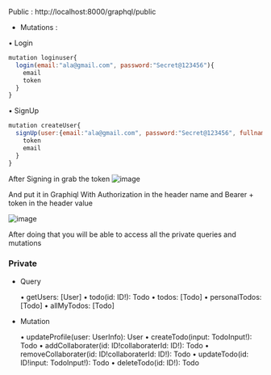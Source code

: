 Public : 
http://localhost:8000/graphql/public

- Mutations :

• Login

```js
mutation loginuser{
  login(email:"ala@gmail.com", password:"Secret@123456"){
    email
    token
  }
}
```

• SignUp

```js
mutation createUser{
  signUp(user:{email:"ala@gmail.com", password:"Secret@123456", fullname:"Ala Ben Abdallah"}){
    token
    email
  }
}
```

After Signing in grab the token 
![image](https://user-images.githubusercontent.com/59669851/118735808-1df25700-b839-11eb-838f-e540afd38547.png)

And put it in Graphiql With Authorization in the header name and Bearer + token in the header value

![image](https://user-images.githubusercontent.com/59669851/118735882-3b272580-b839-11eb-99b6-f7c5a8a32631.png)

After doing that you will be able to access all the private queries and mutations

### Private

- Query

  • getUsers: [User]
  • todo(id: ID!): Todo
  • todos: [Todo]
  • personalTodos: [Todo]
  • allMyTodos: [Todo]

- Mutation

  • updateProfile(user: UserInfo): User
  • createTodo(input: TodoInput!): Todo
  • addCollaborater(id: ID!collaboraterId: ID!): Todo
  • removeCollaborater(id: ID!collaboraterId: ID!): Todo
  • updateTodo(id: ID!input: TodoInput!): Todo
  • deleteTodo(id: ID!): Todo


